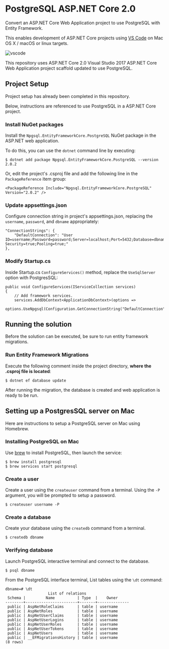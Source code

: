 # PostgreSQL ASP.NET Core 2.0

Convert an ASP.NET Core Web Application project to use PostgreSQL with Entity Framework.

This enables development of ASP.NET Core projects using [VS Code](https://code.visualstudio.com/) on Mac OS X / macOS or linux targets.

![vscode](http://labs.jasonsturges.com/coreclr/postgresql-dotnet-core.png)

This repository uses ASP.NET Core 2.0 Visual Studio 2017 ASP.NET Core Web Application project scaffold updated to use PostgreSQL.


## Project Setup

Project setup has already been completed in this repository.  

Below, instructions are referenced to use PostgreSQL in a ASP.NET Core project.


### Install NuGet packages

Install the `Npgsql.EntityFrameworkCore.PostgreSQL` NuGet package in the ASP.NET web application.

To do this, you can use the `dotnet` command line by executing:

    $ dotnet add package Npgsql.EntityFrameworkCore.PostgreSQL --version 2.0.2

Or, edit the project's .csproj file and add the following line in the `PackageReference` item group:

    <PackageReference Include="Npgsql.EntityFrameworkCore.PostgreSQL" Version="2.0.2" />


### Update appsettings.json

Configure connection string in project's appsettings.json, replacing the `username`, `password`, and `dbname` appropriately:

    "ConnectionStrings": {
        "DefaultConnection": "User ID=username;Password=password;Server=localhost;Port=5432;Database=dbname;Integrated Security=true;Pooling=true;"
    },


### Modify Startup.cs

Inside Startup.cs `ConfigureServices()` method, replace the `UseSqlServer` option with PostgresSQL:

    public void ConfigureServices(IServiceCollection services)
    {
        // Add framework services.
        services.AddDbContext<ApplicationDbContext>(options =>
            options.UseNpgsql(Configuration.GetConnectionString("DefaultConnection")));
    

## Running the solution

Before the solution can be executed, be sure to run entity framework migrations.


### Run Entity Framework Migrations

Execute the following comment inside the project directory, **where the .csproj file is located**:

    $ dotnet ef database update

After running the migration, the database is created and web application is ready to be run.


## Setting up a PostgresSQL server on Mac

Here are instructions to setup a PostgreSQL server on Mac using Homebrew.


### Installing PostgreSQL on Mac

Use [brew](https://brew.sh/) to install PostgreSQL, then launch the service:

    $ brew install postgresql
    $ brew services start postgresql


### Create a user

Create a user using the `createuser` command from a terminal.  Using the `-P` argument, you will be prompted to setup a password.

    $ createuser username -P


### Create a database

Create your database using the `createdb` command from a terminal.

    $ createdb dbname


### Verifying database

Launch PostgreSQL interactive terminal and connect to the database.

    $ psql dbname


From the PostgreSQL interface terminal, List tables using the `\dt` command:

    dbname=# \dt
                       List of relations
     Schema |         Name          | Type  |    Owner     
    --------+-----------------------+-------+--------------
     public | AspNetRoleClaims      | table | username
     public | AspNetRoles           | table | username
     public | AspNetUserClaims      | table | username
     public | AspNetUserLogins      | table | username
     public | AspNetUserRoles       | table | username
     public | AspNetUserTokens      | table | username
     public | AspNetUsers           | table | username
     public | __EFMigrationsHistory | table | username
    (8 rows)
